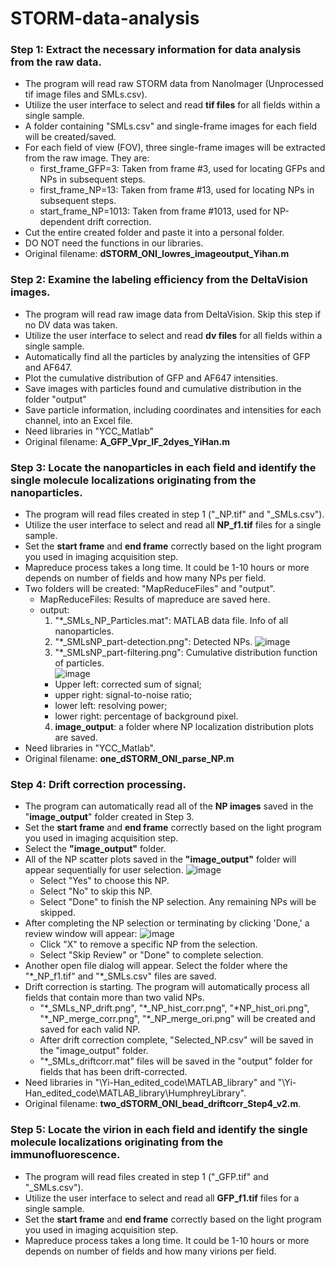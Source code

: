# STORM-data-analysis


### Step 1: Extract the necessary information for data analysis from the raw data.
- The program will read raw STORM data from NanoImager (Unprocessed tif image files and SMLs.csv).
- Utilize the user interface to select and read **tif files** for all fields within a single sample.
- A folder containing "SMLs.csv" and single-frame images for each field will be created/saved.
- For each field of view (FOV), three single-frame images will be extracted from the raw image. They are:
  - first_frame_GFP=3: Taken from frame #3, used for locating GFPs and NPs in subsequent steps.
  - first_frame_NP=13: Taken from frame #13, used for locating NPs in subsequent steps.
  - start_frame_NP=1013: Taken from frame #1013, used for NP-dependent drift correction.
- Cut the entire created folder and paste it into a personal folder.
- DO NOT need the functions in our libraries.
- Original filename: **dSTORM_ONI_lowres_imageoutput_Yihan.m**

### Step 2: Examine the labeling efficiency from the DeltaVision images.
- The program will read raw image data from DeltaVision. Skip this step if no DV data was taken.
- Utilize the user interface to select and read **dv files** for all fields within a single sample.
- Automatically find all the particles by analyzing the intensities of GFP and AF647.
- Plot the cumulative distribution of GFP and AF647 intensities.
- Save images with particles found and cumulative distribution in the folder "output"
- Save particle information, including coordinates and intensities for each channel, into an Excel file.
- Need libraries in "YCC_Matlab"
- Original filename: **A_GFP_Vpr_IF_2dyes_YiHan.m**

### Step 3: Locate the nanoparticles in each field and identify the single molecule localizations originating from the nanoparticles.
- The program will read files created in step 1 ("_NP.tif" and "_SMLs.csv").
- Utilize the user interface to select and read all **NP_f1.tif** files for a single sample.
- Set the **start frame** and **end frame** correctly based on the light program you used in imaging acquisition step.
- Mapreduce process takes a long time. It could be 1-10 hours or more depends on number of fields and how many NPs per field.
- Two folders will be created: "MapReduceFiles" and "output".
  - MapReduceFiles: Results of mapreduce are saved here.
  - output:
    1. "*_SMLs_NP_Particles.mat": MATLAB data file. Info of all nanoparticles.
    2. "*_SMLsNP_part-detection.png": Detected NPs.
![image](https://github.com/ylu428/STORM-data-analysis/assets/41119470/ed82d10c-31f1-4db7-b3dc-6b6fa3dc73fe)
    3. "*_SMLsNP_part-filtering.png": Cumulative distribution function of particles.  
![image](https://github.com/ylu428/STORM-data-analysis/assets/41119470/a76db8e5-d70a-434a-acf9-255d0e4b2d99)
      - Upper left: corrected sum of signal;
      - upper right: signal-to-noise ratio;
      - lower left: resolving power;
      - lower right: percentage of background pixel.
    4. **image_output**: a folder where NP localization distribution plots are saved.
- Need libraries in "YCC_Matlab".
- Original filename: **one_dSTORM_ONI_parse_NP.m**

### Step 4: Drift correction processing.
- The program can automatically read all of the **NP images** saved in the "**image_output**" folder created in Step 3.
- Set the **start frame** and **end frame** correctly based on the light program you used in imaging acquisition step.
- Select the **"image_output"** folder.
- All of the NP scatter plots saved in the **"image_output"** folder will appear sequentially for user selection.
![image](https://github.com/ylu428/STORM-data-analysis/assets/41119470/e5bb4ef1-6708-4693-8d16-258fdb8ace83)
  - Select "Yes" to choose this NP.
  - Select "No" to skip this NP.
  - Select "Done" to finish the NP selection. Any remaining NPs will be skipped.
- After completing the NP selection or terminating by clicking 'Done,' a review window will appear:
![image](https://github.com/ylu428/STORM-data-analysis/assets/41119470/47908e07-81fb-4b4f-89ac-8a7651eab915)
  - Click "X" to remove a specific NP from the selection.
  - Select "Skip Review" or "Done" to complete selection.
- Another open file dialog will appear. Select the folder where the "\*_NP_f1.tif" and "\*_SMLs.csv" files are saved.
- Drift correction is starting. The program will automatically process all fields that contain more than two valid NPs.
  - "\*_SMLs_NP_drift.png", "\*_NP_hist_corr.png", "\*NP_hist_ori.png", "\*_NP_merge_corr.png", "\*_NP_merge_ori.png" will be created and saved for each valid NP.
  - After drift correction complete, "Selected_NP.csv" will be saved in the "image_output" folder.
  - "\*_SMLs_driftcorr.mat" files will be saved in the "output" folder for fields that has been drift-corrected.
- Need libraries in "\Yi-Han_edited_code\MATLAB_library" and "\Yi-Han_edited_code\MATLAB_library\HumphreyLibrary".
- Original filename: **two_dSTORM_ONI_bead_driftcorr_Step4_v2.m**.

### Step 5: Locate the virion in each field and identify the single molecule localizations originating from the immunofluorescence.
- The program will read files created in step 1 ("_GFP.tif" and "_SMLs.csv").
- Utilize the user interface to select and read all **GFP_f1.tif** files for a single sample.
- Set the **start frame** and **end frame** correctly based on the light program you used in imaging acquisition step.
- Mapreduce process takes a long time. It could be 1-10 hours or more depends on number of fields and how many virions per field.

